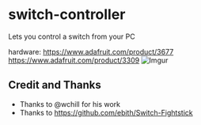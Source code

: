 # switch-controller

Lets you control a switch from your PC

hardware:
https://www.adafruit.com/product/3677
https://www.adafruit.com/product/3309
![Imgur](https://i.imgur.com/tpXzxPR.jpg)


## Credit and Thanks
* Thanks to @wchill for his work
* Thanks to https://github.com/ebith/Switch-Fightstick